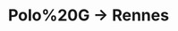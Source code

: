 ---
layout: live
title: "Polo%20G -> Rennes"
number: 111
liveid: polo-g-rennes
videoid: XMF6Tv-wKsI
qui: Polo%20G
ou: Rennes
ip: 188.241.83.102
created_at: 2021-04-30T09:34:12.001Z
permalink: 111-polo-g-rennes
---